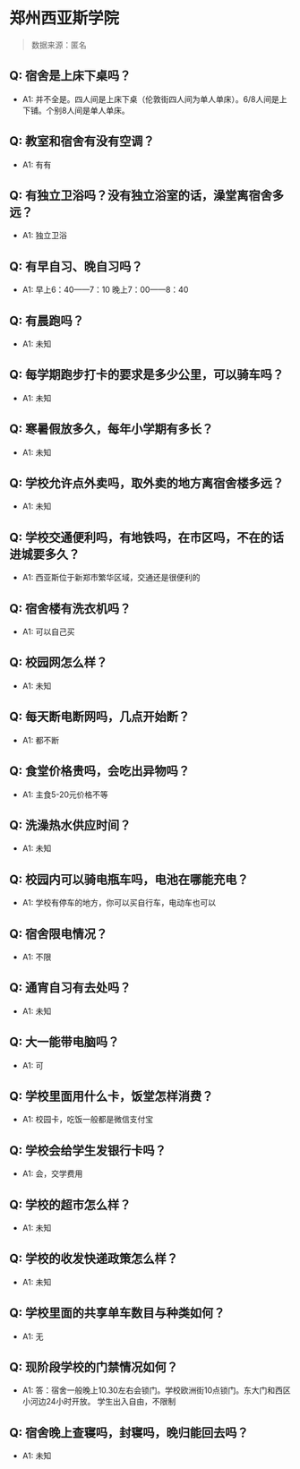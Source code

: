 # 郑州西亚斯学院

> 数据来源：匿名

## Q: 宿舍是上床下桌吗？

- A1: 并不全是。四人间是上床下桌（伦敦街四人间为单人单床）。6/8人间是上下铺。个别8人间是单人单床。

## Q: 教室和宿舍有没有空调？

- A1: 有有

## Q: 有独立卫浴吗？没有独立浴室的话，澡堂离宿舍多远？

- A1: 独立卫浴

## Q: 有早自习、晚自习吗？

- A1: 早上6：40——7：10 晚上7：00——8：40

## Q: 有晨跑吗？

- A1: 未知

## Q: 每学期跑步打卡的要求是多少公里，可以骑车吗？

- A1: 未知

## Q: 寒暑假放多久，每年小学期有多长？

- A1: 未知

## Q: 学校允许点外卖吗，取外卖的地方离宿舍楼多远？

- A1: 未知

## Q: 学校交通便利吗，有地铁吗，在市区吗，不在的话进城要多久？

- A1: 西亚斯位于新郑市繁华区域，交通还是很便利的

## Q: 宿舍楼有洗衣机吗？

- A1: 可以自己买

## Q: 校园网怎么样？

- A1: 未知

## Q: 每天断电断网吗，几点开始断？

- A1: 都不断

## Q: 食堂价格贵吗，会吃出异物吗？

- A1: 主食5-20元价格不等

## Q: 洗澡热水供应时间？

- A1: 未知

## Q: 校园内可以骑电瓶车吗，电池在哪能充电？

- A1: 学校有停车的地方，你可以买自行车，电动车也可以

## Q: 宿舍限电情况？

- A1: 不限

## Q: 通宵自习有去处吗？

- A1: 未知

## Q: 大一能带电脑吗？

- A1: 可

## Q: 学校里面用什么卡，饭堂怎样消费？

- A1: 校园卡，吃饭一般都是微信支付宝

## Q: 学校会给学生发银行卡吗？

- A1: 会，交学费用

## Q: 学校的超市怎么样？

- A1: 未知

## Q: 学校的收发快递政策怎么样？

- A1: 未知

## Q: 学校里面的共享单车数目与种类如何？

- A1: 无

## Q: 现阶段学校的门禁情况如何？

- A1: 答：宿舍一般晚上10.30左右会锁门。学校欧洲街10点锁门。东大门和西区小河边24小时开放。 学生出入自由，不限制

## Q: 宿舍晚上查寝吗，封寝吗，晚归能回去吗？

- A1: 未知


